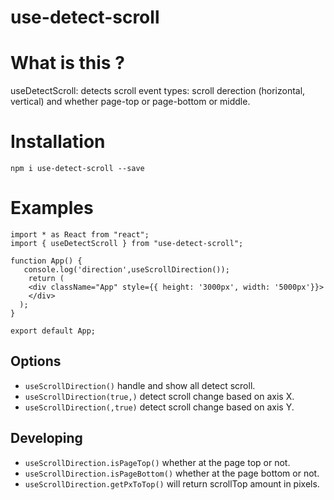 # use-detect-scroll

# What is this ?

useDetectScroll: detects scroll event types: scroll derection (horizontal, vertical) and whether page-top or page-bottom or middle.

# Installation

`npm i use-detect-scroll --save`

# Examples

```
import * as React from "react";
import { useDetectScroll } from "use-detect-scroll";

function App() {
   console.log('direction',useScrollDirection());
    return (
    <div className="App" style={{ height: '3000px', width: '5000px'}}>
    </div>
  );
}

export default App;

```

## Options

- `useScrollDirection()` handle and show all detect scroll.
- `useScrollDirection(true,)` detect scroll change based on axis X.
- `useScrollDirection(,true)` detect scroll change based on axis Y.

## Developing

- `useScrollDirection.isPageTop()` whether at the page top or not.
- `useScrollDirection.isPageBottom()` whether at the page bottom or not.
- `useScrollDirection.getPxToTop()` will return scrollTop amount in pixels.
